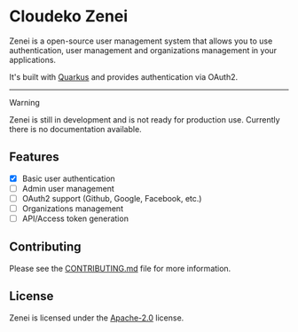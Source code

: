 # Cloudeko Zenei

Zenei is a open-source user management system that allows you to use authentication, user management and organizations
management in your applications.

It's built with [Quarkus](https://quarkus.io) and provides authentication via OAuth2.

<hr />

> [!Warning]
> Zenei is still in development and is not ready for production use. Currently there is no documentation available.

## Features

- [x] Basic user authentication
- [ ] Admin user management
- [ ] OAuth2 support (Github, Google, Facebook, etc.)
- [ ] Organizations management
- [ ] API/Access token generation

## Contributing

Please see the [CONTRIBUTING.md](CONTRIBUTING.md) file for more information.

## License

Zenei is licensed under the [Apache-2.0](LICENSE) license.